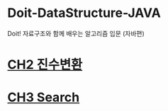 # Doit-DataStructure-JAVA
Doit! 자료구조와 함께 배우는 알고리즘 입문 (자바편)

# [CH2 진수변환](./src/ch2/CardConvRev.java)

# [CH3 Search](./src/ch3)

